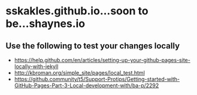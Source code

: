 # sskakles.github.io...soon to be...shaynes.io

## Use the following to test your changes locally
- https://help.github.com/en/articles/setting-up-your-github-pages-site-locally-with-jekyll
- http://kbroman.org/simple_site/pages/local_test.html
- https://github.community/t5/Support-Protips/Getting-started-with-GitHub-Pages-Part-3-Local-development-with/ba-p/2292
